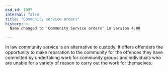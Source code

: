 ```yaml
---
esd_id: 1097
internal: false
title: "Community service orders"
history: >-
  Name changed to 'Community Service orders' in version 4.00

---
```


In law community service is an alternative to custody. It offers offenders the opportunity to make reparation to the community for the offences they have committed by undertaking work for community groups and individuals who are unable for a variety of reason to carry out the work for themselves.

